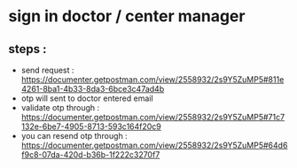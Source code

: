 # sign in doctor / center manager
## steps : 
* send request : https://documenter.getpostman.com/view/2558932/2s9Y5ZuMP5#811e4261-8ba1-4b33-8da3-6bce3c47ad4b
* otp will sent to doctor entered email 
* validate otp through : https://documenter.getpostman.com/view/2558932/2s9Y5ZuMP5#71c7132e-6be7-4905-8713-593c164f20c9
* you can resend otp through : https://documenter.getpostman.com/view/2558932/2s9Y5ZuMP5#64d6f9c8-07da-420d-b36b-1f222c3270f7